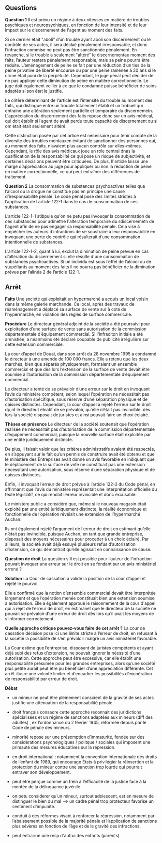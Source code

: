 ## Questions

**Question 1**
Il est prévu un régime à deux vitesses en matière de troubles psychiques et neuropsychiques, en fonction de leur intensité et de leur impact sur le discernement de l'agent au moment des faits.

Si ce dernier était "aboli" d’un trouble ayant aboli son discernement ou le contrôle de ses actes, il sera déclaé pénalement irresponsable, et donc l’infraction commise ne peut pas être sanctionnée pénalement. En revanche, si le trouble a seulement "altéré" le discernementau moment des faits, l’auteur restera pénalement responsable, mais sa peine pourra être réduite. L’aménagement de peine se fait par une réduction d’un ties de la peine privative de liberté encourue ou par une peine ramenée à 30 ans si le crime était puni de la perpétuité. Cependant, le juge pénal peut décider de ne pas appliqer cette diminution de peine en matière correctionnelle. Le juge doit également veiller à ce que le condamné puisse bénéficier de soins adaptés si son état le justifie.

Le critère déterminant de l'article est l’intensité du trouble au moment des faits, qui distingue entre un trouble totalement établi et un trobuel qui entraine une altération seulement partielle et temporaire du discernemetn. L'appréciation du discernement des faits  repose donc sur un avis médical, qui doit établir si l’agent de avait perdu toute capacité de discernement ou si om était était seulement altéré.

Cette distinction posée par cet artice est nécessaire pour tenir compte de la diversité des troubles mentauxen évitant  de sanctionner des personnes qui, au moment des faits, n’avaient plus aucun contrôle sur elles-mêmes. Cependant, le rôle des avis médicaux joue un role central dnas la qualfiication de la responsabilité  ce qui pose un risque de subjectivité, et certaines décisions peuvent être critiquées. De plus, ll'article laisse une marge d’appréciation au juge pour appliquer ou non la réduction de peine en matière correctionnelle, ce qui peut entraîner des différences de traitement.

**Question 2**
La consommation de substances psychoactives telles que l’alcool ou la drogue ne constitue pas en principe une cause d’iresponsabilité pénale. Le code pénal pose des limites strictes à l’application de l’article 122-1 dans le cas de consommation de ces substances.

L’article 122-1-1 stibpule qu'on ne petu pas invouqer la consommation de ces substances pour admettre l'alteration temporaire du sdiscernemetn de l'agent afin de ne pas engager sa responsabilité pénale. Cela vise à empêcher les auteurs d’infractions de se soustraire à leur responsabilité en invoquant une perte de contrôle qui résulterait d’une consommation intentionnelle de substances. 

L’article 122-1-2, quant à lui, exclut la diminution de peine prévue en cas d’altération du discernement si elle résulte d'une consommaiton  de substances psychoactives. Si un individu est sous l’effet de l’alcool ou de stupéfiants au moment des faits  il ne pourra pas bénéficier de la diminution  prévue par l’alinéa 2 de l’article 122-1. 
## Arrêt

**Faits**
Une société qui exploitait un hypermarché a acquis un local voisin dans la même galerie marchande. Ce local, après des travaux de réaménagement a déplacé sa surface de vente sur à coté de l'hypermarché, en violation des regles de surface commericale.

**Procédure**
Le directeur général adjoint de la société a été poursuivi pour exploitation d’une surface de vente sans autorisation de la commission départementale d’équipement commercial. Si l'infraciton initiale a été amnistiée, a néanmoins été déclaré coupable de publicité irrégulière sur cette extension commerciale.

La cour d’appel de Douai, dans son arrêt du 28 novembre 1995 a condamné le directeur à une amende de 100 000 francs. Elle a retenu que les deux marchés, bien que séparés physiquement, formaient un ensemble commercial et que dès lors l’extension de la surface de vente devait être soumise à l’autorisation de la commission départementale d’équipement commercial.

Le directeur a tenté de se prévaloir d’une erreur sur le droit en invoquant l’avis du ministère compétent, selon lequel l’opération ne nécessitait pas d’autorisation spécifique, sous réserve d’une séparation physique et de caisses distinctes. Cependant, la cour d’appel a rejeté l'erreur sur le droit dp,nt le directeut etnatit de se prévaloir, qu'elle n’était pas invincible, dès lors la société disposait de juristes et ainsi pouvait faire un choxi éclairé. 

**Thèses en présence**
Le directeur de la société soutenait que l’opération réalisée ne nécessitait pas d’autorisation de la commission départementale d’équipement commercial, puisque la nouvelle surface était exploitée par une entité juridiquement distincte. 

De plus, il faisait valoir que les critères administratifs avaient été respectés, en s’appuyant sur le fait qu’un permis de construire avait été obtenu et que le ministère des Entreprises avait donné un avis favorable en indiquant que le déplacement de la surface de vnte ne constituait pas une extension nécessitant une autorisation, sous réserve d’une séparation physique et de caisses distinctes. 

Enfin, il invoquait l’erreur de droit prévue à l’article 122-3 du Code pénal, en affirmanrt que l'avis du ministère représentait une interprétation officielle du texte législatif, ce qui rendait l’erreur invincible et donc excusable.

Le ministère public a considéré que, même si le nouveau magasin était exploité par une entité juridiquement distincte, la réalité économique et fonctionnelle de l’opération révélait une extension de l’hypermarché Auchan. 

Ils ont également rejeté l’argument de l’erreur de droit en estimant qu’elle n’était pas invincible, puisque Auchan, en tant que grande entreprise, disposait des moyens nécessaires pour proceder à un choix éclairé. Par ailleurs, la société avait déjà essuyé plusieurs refus d’autorisation d’extension, ce qui démontrait qu’elle agissait en connaissance de cause.

**Question de droit**
La question s'il est possible pour l’auteur de l’infraction pouvait invoquer une erreur sur le droit en se fondant sur un avis ministériel erroné ?

**Solution**
La Cour de cassation a validé la position de la cour d’appel et rejeté le pourvoi. 

Elle a confirmé que la notion d’ensemble commercial devait être interprétée largement et que l’opération menée constituait bien une extension soumise à autorisation. Elle a également approué le raisonnement de la cour d'appel qui a rejet de l’erreur de droit, en estimanet que le directeur de la société ne pouvait se prévaloir d'une erreur de droit dès lors qu’il avait les moyens de s’informer correctement.

**Quelle approche critique pouvez-vous faire de cet arrêt ?**
La cour de cassation décision pose ici une limite stricte à l’erreur de droit, en refusant à la socétié la possibilité de s’en prévaloir malgré un avis ministériel favorable. 

La Cour estime que l’entreprise, disposant de juristes compétents et ayant déjà subi des refus d’extension, ne pouvait ignorer la néessité d’une autorisation. Cette approche peut être excessive, car elle établit une responsabilité présumée pour les grandes entreprises, alors qu’une société plus petite aurait peut être pu bénéficier d’une appréciation différente. Cet arrêt illusre une volonté limiter et d'encadrer les possibilités d’exonération de responsabilité par erreur de droit.

**Débat**
-  un mineur ne peut être pleinement conscient de la gravité de ses actes justifie une atténuation de la responsabilité pénale. 
- droit français consacre cette approche reconnait des juridictions spécialisées et un régime de sanctions adaptées aux mineurs (diff des adultes) , ex  l’ordonnance du 2 février 1945, réformée depuis par le Code de pénale des mineurs. 
-  minorité repose sur une présomption d’immaturité, fondée sur des considérations psychologiques / politque /  sociales qui imposent une primauté des mesures éducatives sur la répression. 
- en droit international : notamment la convention internationale des droits de l’enfant de 1989, qui encourage  États à privilégier la réinsertion et la protection du mineur contre une sanction trop lourde qui pourrait entraver son développement.

-  peut etre perçue comme un frein à l’efficacité de la justice face à la montée de la délinquance juvénile. 
- on petu considerer  qu’un mineur, surtout adolescent, est en mesure de distinguer le bien du mal ==> un cadre pénal trop protecteur favorise un sentiment d’impunité. 
- conduit à des réformes visant à renforcer la répression, notamment par l’abaissement possible de la majorité pénale et l’application de sanctions plus sévères en fonction de l’âge et de la gravité des infractions. 
- peut entrairne une resp d'autrui des enfants (parents)